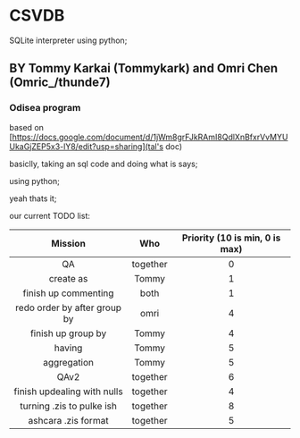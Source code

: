 # CSVDB

SQLite interpreter using python;

## BY Tommy Karkai (Tommykark) and Omri Chen (Omric_/thunde7)

### Odisea program

based on [https://docs.google.com/document/d/1jWm8grFJkRAmI8QdlXnBfxrVvMYUUkaGjZEP5x3-lY8/edit?usp=sharing](tal's doc)

basiclly, taking an sql code and doing what is says;

using python;

yeah thats it;

our current TODO list:

|Mission                     |Who            |Priority (10 is min, 0 is max)|
|:--------------------------:|:-------------:|:----------------------------:|
|QA                          |together       |0                             |
|create as                   |Tommy          |1                             |
|finish up commenting        |both           |1                             |
|redo order by after group by|omri           |4                             |
|finish up group by          |Tommy          |4                             |
|having                      |Tommy          |5                             |
|aggregation                 |Tommy          |5                             |
|QAv2                        |together       |6                             |
|finish updealing with nulls |together       |4                             |
|turning .zis to pulke ish   |together       |8                             |
|ashcara .zis format         |together       |5                             |

